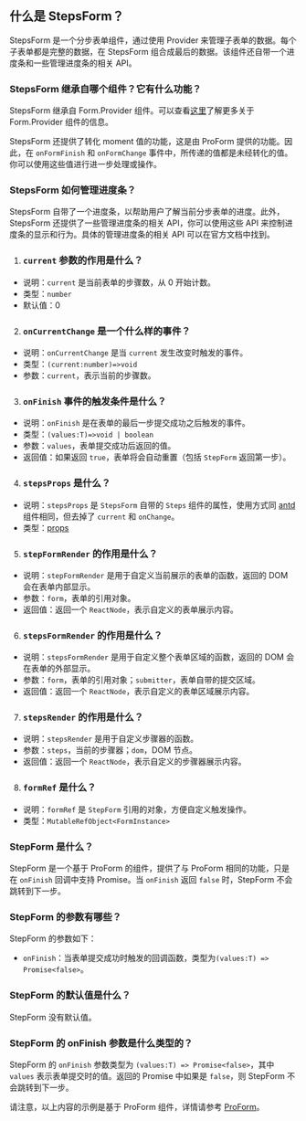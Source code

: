 ## 什么是 StepsForm？

StepsForm 是一个分步表单组件，通过使用 Provider 来管理子表单的数据。每个子表单都是完整的数据，在 StepsForm 组合成最后的数据。该组件还自带一个进度条和一些管理进度条的相关 API。

### StepsForm 继承自哪个组件？它有什么功能？

StepsForm 继承自 Form.Provider 组件。可以查看[这里](https://ant.design/components/form-cn/#Form.Provider)了解更多关于 Form.Provider 组件的信息。

StepsForm 还提供了转化 moment 值的功能，这是由 ProForm 提供的功能。因此，在 `onFormFinish` 和 `onFormChange` 事件中，所传递的值都是未经转化的值。你可以使用这些值进行进一步处理或操作。

### StepsForm 如何管理进度条？

StepsForm 自带了一个进度条，以帮助用户了解当前分步表单的进度。此外，StepsForm 还提供了一些管理进度条的相关 API，你可以使用这些 API 来控制进度条的显示和行为。具体的管理进度条的相关 API 可以在官方文档中找到。

1. ### `current` 参数的作用是什么？

- 说明：`current` 是当前表单的步骤数，从 0 开始计数。
- 类型：`number`
- 默认值：0

2. ### `onCurrentChange` 是一个什么样的事件？

- 说明：`onCurrentChange` 是当 `current` 发生改变时触发的事件。
- 类型：`(current:number)=>void`
- 参数：`current`，表示当前的步骤数。

3. ### `onFinish` 事件的触发条件是什么？

- 说明：`onFinish` 是在表单的最后一步提交成功之后触发的事件。
- 类型：`(values:T)=>void | boolean`
- 参数：`values`，表单提交成功后返回的值。
- 返回值：如果返回 `true`，表单将会自动重置（包括 `StepForm` 返回第一步）。

4. ### `stepsProps` 是什么？

- 说明：`stepsProps` 是 `StepsForm` 自带的 `Steps` 组件的属性，使用方式同 [antd](https://ant.design/components/steps-cn/) 组件相同，但去掉了 `current` 和 `onChange`。
- 类型：[props](https://ant.design/components/steps-cn/#API)

5. ### `stepFormRender` 的作用是什么？

- 说明：`stepFormRender` 是用于自定义当前展示的表单的函数，返回的 DOM 会在表单内部显示。
- 参数：`form`，表单的引用对象。
- 返回值：返回一个 `ReactNode`，表示自定义的表单展示内容。

6. ### `stepsFormRender` 的作用是什么？

- 说明：`stepsFormRender` 是用于自定义整个表单区域的函数，返回的 DOM 会在表单的外部显示。
- 参数：`form`，表单的引用对象；`submitter`，表单自带的提交区域。
- 返回值：返回一个 `ReactNode`，表示自定义的表单区域展示内容。

7. ### `stepsRender` 的作用是什么？

- 说明：`stepsRender` 是用于自定义步骤器的函数。
- 参数：`steps`，当前的步骤器；`dom`，DOM 节点。
- 返回值：返回一个 `ReactNode`，表示自定义的步骤器展示内容。

8. ### `formRef` 是什么？

- 说明：`formRef` 是 `StepForm` 引用的对象，方便自定义触发操作。
- 类型：`MutableRefObject<FormInstance>`

### StepForm 是什么？

StepForm 是一个基于 ProForm 的组件，提供了与 ProForm 相同的功能，只是在 `onFinish` 回调中支持 Promise。当 `onFinish` 返回 `false` 时，StepForm 不会跳转到下一步。

### StepForm 的参数有哪些？

StepForm 的参数如下：

- `onFinish`：当表单提交成功时触发的回调函数，类型为`(values:T) => Promise<false>`。

### StepForm 的默认值是什么？

StepForm 没有默认值。

### StepForm 的 onFinish 参数是什么类型的？

StepForm 的 `onFinish` 参数类型为 `(values:T) => Promise<false>`，其中 `values` 表示表单提交时的值。返回的 Promise 中如果是 `false`，则 StepForm 不会跳转到下一步。

请注意，以上内容的示例是基于 ProForm 组件，详情请参考 [ProForm](/components/form)。

